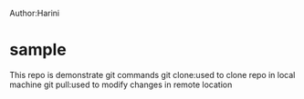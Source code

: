 Author:Harini
# sample
This repo is demonstrate git commands
git clone:used to clone repo in local machine
git pull:used to modify changes in remote location
